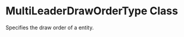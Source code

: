 # MultiLeaderDrawOrderType Class

Specifies the draw order of a <see cref="T:ACadSharp.Entities.MultiLeader" /> entity.

